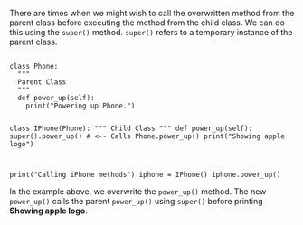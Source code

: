 There are times when we might wish to call the overwritten method from the parent class before executing the method from the child class. We can do this using the `super()` method. `super()` refers to a temporary instance of the parent class.

<Editor lang="python">
<code>
class Phone:
  """
  Parent Class
  """
  def power_up(self):
    print("Powering up Phone.")


class IPhone(Phone):
  """
  Child Class
  """
  def power_up(self):
    super().power_up() # <-- Calls Phone.power_up()
    print("Showing apple logo")


print("Calling iPhone methods")
iphone = IPhone()
iphone.power_up()
</code>
</Editor>

In the example above, we overwrite the `power_up()` method. The new `power_up()` calls the parent `power_up()` using `super()` before printing **Showing apple logo**.

